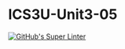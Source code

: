 # ICS3U-Unit3-05

[![GitHub's Super Linter](https://github.com/shahdel/ICS3U-Unit3-05/workflows/GitHub's%20Super%20Linter/badge.svg)](https://github.com/shahdel/ICS3U-Unit3-05/actions)
